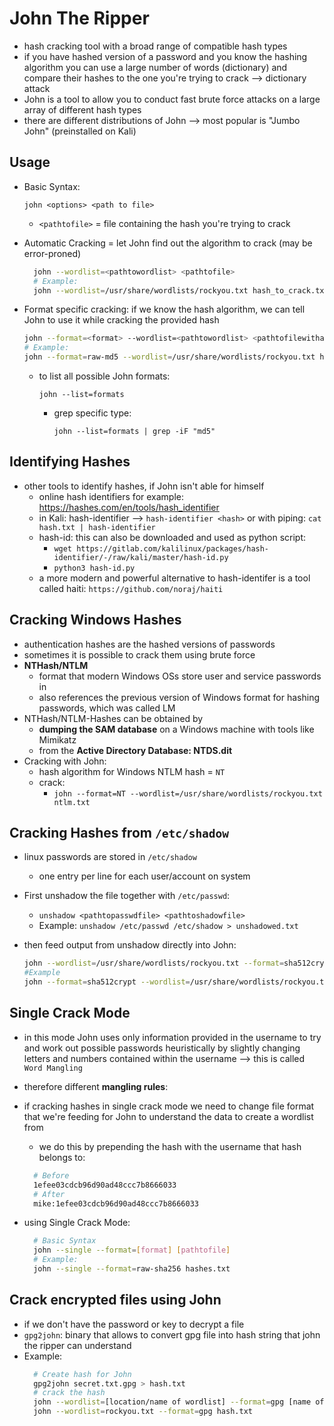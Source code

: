 # John The Ripper

- hash cracking tool with a broad range of compatible hash types
- if you have hashed version of a password and you know the hashing algorithm you can use a large number of words (dictionary) and compare their hashes to the one you're trying to crack --> dictionary attack
- John is a tool to allow you to conduct fast brute force attacks on a large array of different hash types
- there are different distributions of John --> most popular is "Jumbo John" (preinstalled on Kali)

## Usage

- Basic Syntax:

  `john <options> <path to file>`

  - `<pathtofile>` = file containing the hash you're trying to crack

- Automatic Cracking = let John find out the algorithm to crack (may be error-proned)

  ```bash
    john --wordlist=<pathtowordlist> <pathtofile>
    # Example:
    john --wordlist=/usr/share/wordlists/rockyou.txt hash_to_crack.txt
  ```

- Format specific cracking: if we know the hash algorithm, we can tell John to use it while cracking the provided hash

  ```bash
  john --format=<format> --wordlist=<pathtowordlist> <pathtofilewithash>
  # Example:
  john --format=raw-md5 --wordlist=/usr/share/wordlists/rockyou.txt hash_to_crack.txt
  ```

  - to list all possible John formats:

    `john --list=formats`

    - grep specific type:

      `john --list=formats | grep -iF "md5"`

## Identifying Hashes

- other tools to identify hashes, if John isn't able for himself
  - online hash identifiers for example: <https://hashes.com/en/tools/hash_identifier>
  - in Kali: hash-identifier --> `hash-identifier <hash>` or with piping: `cat hash.txt | hash-identifier`
  - hash-id: this can also be downloaded and used as python script:
    - `wget https://gitlab.com/kalilinux/packages/hash-identifier/-/raw/kali/master/hash-id.py`
    - `python3 hash-id.py`
  - a more modern and powerful alternative to hash-identifer is a tool called haiti: `https://github.com/noraj/haiti`

## Cracking Windows Hashes

- authentication hashes are the hashed versions of passwords
- sometimes it is possible to crack them using brute force
- **NTHash/NTLM**
  - format that modern Windows OSs store user and service passwords in
  - also references the previous version of Windows format for hashing passwords, which was called LM
- NTHash/NTLM-Hashes can be obtained by
  - **dumping the SAM database** on a Windows machine with tools like Mimikatz
  - from the **Active Directory Database: NTDS.dit**
- Cracking with John:
  - hash algorithm for Windows NTLM hash = `NT`
  - crack:
    - `john --format=NT --wordlist=/usr/share/wordlists/rockyou.txt ntlm.txt`

## Cracking Hashes from `/etc/shadow`

- linux passwords are stored in `/etc/shadow`
  - one entry per line for each user/account on system
- First unshadow the file together with `/etc/passwd`:
  - `unshadow <pathtopasswdfile> <pathtoshadowfile>`
  - Example: `unshadow /etc/passwd /etc/shadow > unshadowed.txt`
- then feed output from unshadow directly into John:

  ```bash
  john --wordlist=/usr/share/wordlists/rockyou.txt --format=sha512crypt unshadowed.txt
  #Example
  john --format=sha512crypt --wordlist=/usr/share/wordlists/rockyou.txt unshadow.txt
  ```

## Single Crack Mode

- in this mode John uses only information provided in the username to try and work out possible passwords heuristically by slightly changing letters and numbers contained within the username --> this is called `Word Mangling`
- therefore different **mangling rules**:
- if cracking hashes in single crack mode we need to change file format that we're feeding for John to understand the data to create a wordlist from

  - we do this by prepending the hash with the username that hash belongs to:

  ```bash
    # Before
    1efee03cdcb96d90ad48ccc7b8666033
    # After
    mike:1efee03cdcb96d90ad48ccc7b8666033
  ```

- using Single Crack Mode:

  ```bash
    # Basic Syntax
    john --single --format=[format] [pathtofile]
    # Example:
    john --single --format=raw-sha256 hashes.txt
  ```

## Crack encrypted files using John

- if we don't have the password or key to decrypt a file
- `gpg2john`: binary that allows to convert gpg file into hash string that john the ripper can understand
- Example:
  ```bash
    # Create hash for John
    gpg2john secret.txt.gpg > hash.txt
    # crack the hash
    john --wordlist=[location/name of wordlist] --format=gpg [name of hash we just created]
    john --wordlist=rockyou.txt --format=gpg hash.txt
  ```
